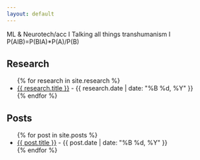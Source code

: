 ```yaml
---
layout: default
---
```


ML & Neurotech/acc    I     Talking all things transhumanism     I     P(AIB)=P(BIA)*P(A)/P(B)

<h2 class="section-title">Research</h2>

<ul class="research-list">
{% for research in site.research %}
  <li>
    <a href="{{ research.url }}">{{ research.title }}</a> - {{ research.date | date: "%B %d, %Y" }}
  </li>
{% endfor %}
</ul>

<h2 class="section-title">Posts</h2>

<ul class="posts-list">
{% for post in site.posts %}
  <li>
    <a href="{{ post.url }}">{{ post.title }}</a> - {{ post.date | date: "%B %d, %Y" }}
  </li>
{% endfor %}
</ul>